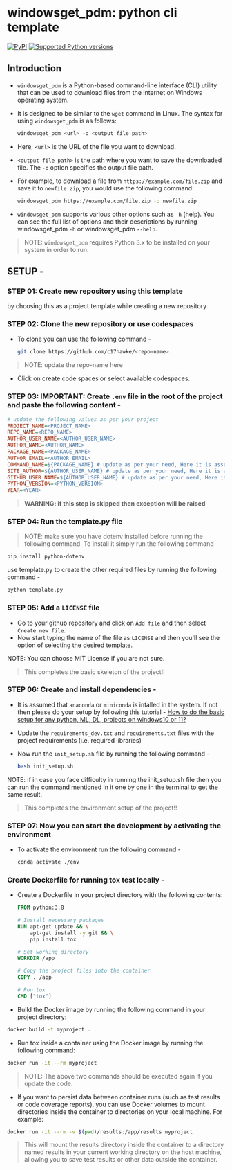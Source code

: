 # windowsget_pdm: python cli template

[![PyPI](https://img.shields.io/pypi/v/windowsget_pdm)](https://pypi.org/project/windowsget_pdm/)
[![Supported Python versions](https://img.shields.io/pypi/pyversions/windowsget_pdm.svg)](https://pypi.org/project/windowsget_pdm/)
## Introduction

- `windowsget_pdm` is a Python-based command-line interface (CLI) utility that can be used to download files from the internet on Windows operating system.
- It is designed to be similar to the `wget` command in Linux. The syntax for using `windowsget_pdm` is as follows:

    ```bash
    windowsget_pdm <url> -o <output file path>
    ```

- Here, `<url>` is the URL of the file you want to download.
- `<output file path>` is the path where you want to save the downloaded file. The `-o` option specifies the output file path.

- For example, to download a file from `https://example.com/file.zip` and save it to `newfile.zip`, you would use the following command:

    ```bash
    windowsget_pdm https://example.com/file.zip -o newfile.zip
    ```

- `windowsget_pdm` supports various other options such as `-h` (help). You can see the full list of options and their descriptions by running windowsget_pdm `-h` or windowsget_pdm `--help`.

> NOTE: `windowsget_pdm` requires Python 3.x to be installed on your system in order to run.

## SETUP -

### STEP 01: Create new repository using this template

by choosing this as a project template while creating a new repository

### STEP 02: Clone the new repository or use codespaces

- To clone you can use the following command -

    ```bash
    git clone https://github.com/c17hawke/<repo-name>
    ```

> NOTE: update the repo-name here

- Click on create code spaces or select available codespaces.

### STEP 03: IMPORTANT: Create `.env` file in the root of the project and paste the following content -

```ini
# update the following values as per your project
PROJECT_NAME=<PROJECT_NAME>
REPO_NAME=<REPO_NAME>
AUTHOR_USER_NAME=<AUTHOR_USER_NAME>
AUTHOR_NAME=<AUTHOR_NAME>
PACKAGE_NAME=<PACKAGE_NAME>
AUTHOR_EMAIL=<AUTHOR_EMAIL>
COMMAND_NAME=${PACKAGE_NAME} # update as per your need, Here it is assumed that command name is package name
SITE_AUTHOR=${AUTHOR_USER_NAME} # update as per your need, Here it is assumed that site author is author user name
GITHUB_USER_NAME=${AUTHOR_USER_NAME} # update as per your need, Here it is assumed that github user name is author user name
PYTHON_VERSION=<PYTHON_VERSION>  
YEAR=<YEAR>
```

> **WARNING: if this step is skipped then exception will be raised**

### STEP 04: Run the template.py file

> NOTE: make sure you have dotenv installed before running the following command. To install it simply run the following command -

```bash
pip install python-dotenv
```

use template.py to create the other required files by running the following command -

```bash
python template.py
```

### STEP 05: Add a `LICENSE` file

- Go to your github repository and click on `Add file` and then select `Create new file`.
- Now start typing the name of the file as `LICENSE` and then you'll see the option of selecting the desired template.

NOTE: You can choose MIT License if you are not sure.

> This completes the basic skeleton of the project!!

### STEP 06: Create and install dependencies -

- It is assumed that `anaconda` or `miniconda` is intalled in the system. If not then please do your setup by following this tutorial - [How to do the basic setup for any python, ML, DL, projects on windows10 or 11?](https://youtu.be/bVM-QujJ0AI)

- Update the `requirements_dev.txt` and `requirements.txt` files with the project requirements (i.e. required libraries)
- Now run the `init_setup.sh` file by running the following command -

    ```bash
    bash init_setup.sh   
    ```

NOTE: if in case you face difficulty in running the init_setup.sh file then you can run the command mentioned in it one by one in the terminal to get the same result.

> This completes the environment setup of the project!!

### STEP 07: Now you can start the development by activating the environment

- To activate the environment run the following command -

    ```bash
    conda activate ./env
    ```

### Create Dockerfile for running tox test locally -

- Create a Dockerfile in your project directory with the following contents:

    ```Dockerfile
    FROM python:3.8

    # Install necessary packages
    RUN apt-get update && \
        apt-get install -y git && \
        pip install tox

    # Set working directory
    WORKDIR /app

    # Copy the project files into the container
    COPY . /app

    # Run tox
    CMD ["tox"]
    ```

- Build the Docker image by running the following command in your project directory:

```bash
docker build -t myproject .
```

- Run tox inside a container using the Docker image by running the following command:

```bash
docker run -it --rm myproject
```

> NOTE: The above two commands should be executed again if you update the code.

- If you want to persist data between container runs (such as test results or code coverage reports), you can use Docker volumes to mount directories inside the container to directories on your local machine. For example:

```bash
docker run -it --rm -v $(pwd)/results:/app/results myproject
```

> This will mount the results directory inside the container to a directory named results in your current working directory on the host machine, allowing you to save test results or other data outside the container.

